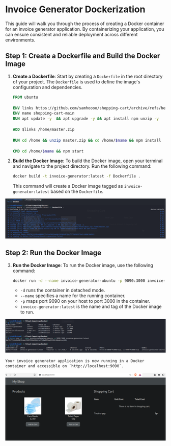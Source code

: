 # Invoice Generator Dockerization

This guide will walk you through the process of creating a Docker container for an invoice generator application. By containerizing your application, you can ensure consistent and reliable deployment across different environments.

## Step 1: Create a Dockerfile and Build the Docker Image

1. **Create a Dockerfile**: Start by creating a `Dockerfile` in the root directory of your project. The `Dockerfile` is used to define the image's configuration and dependencies.

    ```Dockerfile
	FROM ubuntu

	ENV links https://github.com/samhoooo/shopping-cart/archive/refs/heads/main.zip
	ENV name shopping-cart-main
	RUN apt update -y  && apt upgrade -y && apt install npm unzip -y

	ADD $links /home/master.zip

	RUN cd /home && unzip master.zip && cd /home/$name && npm install

	CMD cd /home/$name && npm start

    ```
2. **Build the Docker Image**: To build the Docker image, open your terminal and navigate to the project directory. Run the following command:

    ```bash
    docker build -t invoice-generator:latest -f Dockerfile .
    ```

    This command will create a Docker image tagged as `invoice-generator:latest` based on the `Dockerfile`.

![Docker Build](./Images/docker_Build.png)

## Step 2: Run the Docker Image

3. **Run the Docker Image**: To run the Docker image, use the following command:

    ```bash
    docker run -d --name invoice-generator-ubuntu -p 9090:3000 invoice-generator:latest
    ```

    - `-d` runs the container in detached mode.
    - `--name` specifies a name for the running container.
    - `-p` maps port 9090 on your host to port 3000 in the container.
    - `invoice-generator:latest` is the name and tag of the Docker image to run.

![Docker Build](./Images/docker_run.png)

    Your invoice generator application is now running in a Docker container and accessible on `http://localhost:9090`.

![Docker Build](./Images/React_APp.png)
